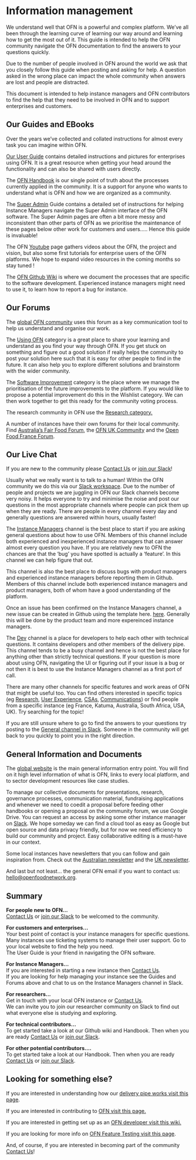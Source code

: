 # Information management

We understand well that OFN is a powerful and complex platform. We’ve all been through the learning curve of learning our way around and learning how to get the most out of it. This guide is intended to help the OFN community navigate the OFN documentation to find the answers to your questions quickly.

Due to the number of people involved in OFN around the world we ask that you closely follow this guide when posting and asking for help. A question asked in the wrong place can impact the whole community when answers are lost and people are distracted.

This document is intended to help instance managers and OFN contributors to find the help that they need to be involved in OFN and to support enterprises and customers.

## Our Guides and EBooks

Over the years we’ve collected and collated instructions for almost every task you can imagine within OFN.

[Our User Guide](https://guide.openfoodnetwork.org/) contains detailed instructions and pictures for enterprises using OFN. It is a great resource when getting your head around the functionality and can also be shared with users directly.

The [OFN Handbook](https://ofn-user-guide.gitbook.io/ofn-handbook/) is our single point of truth about the processes currently applied in the community. It is a support for anyone who wants to understand what is OFN and how we are organized as a community.

The [Super Admin](https://ofn-user-guide.gitbook.io/ofn-super-admin-guide/) Guide contains a detailed set of instructions for helping Instance Managers navigate the Super Admin interface of the OFN software. The Super Admin pages are often a bit more messy and inconsistent than other parts of OFN as we prioritise the maintenance of these pages below other work for customers and users….. Hence this guide is invaluable!

The OFN [Youtube](https://www.youtube.com/channel/UClzHYZku5KNrDHU6tFfoipA/featured) page gathers videos about the OFN, the project and vision, but also some first tutorials for enterprise users of the OFN platforms. We hope to expand video resources in the coming months so stay tuned !

The [OFN Github Wiki](https://github.com/openfoodfoundation/openfoodnetwork/wiki) is where we document the processes that are specific to the software development. Experienced instance managers might need to use it, to learn how to report a bug for instance.

## Our Forums

The [global OFN community](http://community.openfoodnetwork.org) uses this forum as a key communication tool to help us understand and organise our work.

The [Using OFN](https://community.openfoodnetwork.org/c/using-ofn) category is a great place to share your learning and understand as you find your way through OFN. If you get stuck on something and figure out a good solution if really helps the community to post your solution here such that it is easy for other people to find in the future. It can also help you to explore different solutions and brainstorm with the wider community.

The [Software Improvement](https://community.openfoodnetwork.org/c/software-impovement) category is the place where we manage the prioritisation of the future improvements to the platform. If you would like to propose a potential improvement do this in the Wishlist category. We can then work together to get this ready for the community voting process.

The research community in OFN use the [Research category.](https://community.openfoodnetwork.org/c/research)

A number of instances have their own forums for their local community. Find [Australia’s Fair Food Forum](https://fairfoodforum.org.au), the [OFN UK Community](http://community.openfoodnetwork.org.uk) and the [Open Food France Forum](https://forums.openfoodfrance.org/).

## Our Live Chat

If you are new to the community please [Contact Us](https://ofn-user-guide.gitbook.io/ofn-handbook/contact-us) or [join our Slack](https://join.slack.com/t/openfoodnetwork/shared_invite/zt-9sjkjdlu-r02kUMP1zbrTgUhZhYPF~A)!

Usually what we really want is to talk to a human! Within the OFN community we do this via our [Slack workspace](https://join.slack.com/t/openfoodnetwork/shared_invite/zt-9sjkjdlu-r02kUMP1zbrTgUhZhYPF~A). Due to the number of people and projects we are juggling in OFN our Slack channels become very noisy. It helps everyone to try and minimise the noise and post our questions in the most appropriate channels where people can pick them up when they are ready. There are people in every channel every day and generally questions are answered within hours, usually faster!

The [Instance Managers](https://openfoodnetwork.slack.com/messages/CG7NJ966B) channel is the best place to start if you are asking general questions about how to use OFN. Members of this channel include both experienced and inexperienced instance managers that can answer almost every question you have. If you are relatively new to OFN the chances are that the ‘bug’ you have spotted is actually a ‘feature’. In this channel we can help figure that out.

This channel is also the best place to discuss bugs with product managers and experienced instance managers before reporting them in Github. Members of this channel include both experienced instance managers and product managers, both of whom have a good understanding of the platform.

Once an issue has been confirmed on the Instance Managers channel, a new issue can be created in Github using the template here. [here](https://github.com/openfoodfoundation/openfoodnetwork/issues/new). Generally this will be done by the product team and more expereinced instance managers.

The [Dev](https://openfoodnetwork.slack.com/messages/C2GQ45KNU) channel is a place for developers to help each other with technical questions. It contains developers and other members of the delivery pipe. This channel tends to be a busy channel and hence is not the best place for anything other than strictly technical questions. If your question is more about using OFN, navigating the UI or figuring out if your issue is a bug or not then it is best to use the Instance Managers channel as a first port of call.

There are many other channels for specific features and work areas of OFN that might be useful too. You can find others interested in specific topics \(eg [Research](https://openfoodnetwork.slack.com/messages/C9RLAHRF0), [User Experience](https://openfoodnetwork.slack.com/messages/CC5CW0AJW), [CSAs](https://openfoodnetwork.slack.com/messages/C8QG769DZ), [Communications](https://openfoodnetwork.slack.com/messages/C4LJU6M35)\) or find people from a specific instance \(eg France, Katuma, Australia, South Africa, USA, UK\). Try searching for the topic!

If you are still unsure where to go to find the answers to your questions try posting to the [General channel in Slack](https://join.slack.com/t/openfoodnetwork/shared_invite/zt-9sjkjdlu-r02kUMP1zbrTgUhZhYPF~A). Someone in the community will get back to you quickly to point you in the right direction.

## General Information and Documents

The [global website](https://openfoodnetwork.org/) is the main general information entry point. You will find on it high level information of what is OFN, links to every local platform, and to sector development resources like case studies.

To manage our collective documents for presentations, research, governance processes, communication material, fundraising applications and whenever we need to coedit a proposal before feeding other handbooks or opening a proposal on the community forum, we use Google Drive. You can request an access by asking some other instance manager on [Slack](https://join.slack.com/t/openfoodnetwork/shared_invite/zt-9sjkjdlu-r02kUMP1zbrTgUhZhYPF~A). We hope someday we can find a cloud tool as easy as Google but open source and data privacy friendly, but for now we need efficiency to build our community and project. Easy collaborative editing is a must-have in our context.

Some local instances have newsletters that you can follow and gain inspiration from. Check out the [Australian newsletter](https://openfoodnetwork.us13.list-manage.com/subscribe?u=6752bbf142dc0ebe3b69c4473&id=9074f025e3) and the [UK newsletter](https://about.openfoodnetwork.org.uk/sign-up-to-our-newsletter/).

And last but not least… the general OFN email if you want to contact us: [hello@openfoodnetwork.org](mailto:hello@openfoodnetwork.org).

## Summary

**For people new to OFN…**  
[Contact Us](https://ofn-user-guide.gitbook.io/ofn-handbook/contact-us) or [join our Slack](https://join.slack.com/t/openfoodnetwork/shared_invite/zt-9sjkjdlu-r02kUMP1zbrTgUhZhYPF~A) to be welcomed to the community.

**For customers and enterprises...**  
Your best point of contact is your instance managers for specific questions. Many instances use ticketing systems to manage their user support. Go to your local website to find the help you need.  
The User Guide is your friend in navigating the OFN software.

**For Instance Managers...**  
If you are interested in starting a new instance then [Contact Us](https://ofn-user-guide.gitbook.io/ofn-handbook/contact-us).  
If you are looking for help managing your instance see the Guides and Forums above and chat to us on the Instance Managers channel in Slack.

**For researchers...**  
Get in touch with your local OFN instance or [Contact Us](https://ofn-user-guide.gitbook.io/ofn-handbook/contact-us).  
We can invite you to join our researcher community on Slack to find out what everyone else is studying and exploring.

**For technical contributors...**  
To get started take a look at our Github wiki and Handbook. Then when you are ready [Contact Us](https://ofn-user-guide.gitbook.io/ofn-handbook/contact-us) or [join our Slack](https://join.slack.com/t/openfoodnetwork/shared_invite/zt-9sjkjdlu-r02kUMP1zbrTgUhZhYPF~A).

**For other potential contributors….**  
To get started take a look at our Handbook. Then when you are ready [Contact Us](https://ofn-user-guide.gitbook.io/ofn-handbook/contact-us) or [join our Slack](https://join.slack.com/t/openfoodnetwork/shared_invite/enQtMzU2Mjk5MDc2MjA5LTM4ZTAzZjIwNzIxMmU5ODFiNWY1MTU2ZWUyNzQwNjdjNTY0N2VhY2UwOGU4ZmVjNzYyZDU2NjY3NzZkZmQwYjk).

## Looking for something else?

If you are interested in understanding how our [delivery pipe works visit this page](https://ofn-user-guide.gitbook.io/ofn-handbook/working-on-the-ofn-governance/how-do-we-prioritize-new-developments).

If you are interested in contributing to [OFN visit this page.](https://ofn-user-guide.gitbook.io/ofn-handbook/working-on-the-ofn-governance/team-organization/onboarding-process)

If you are interested in getting set up as an [OFN developer visit this wiki.](https://github.com/openfoodfoundation/openfoodnetwork/wiki)

If you are looking for more info on [OFN Feature Testing visit this page](https://github.com/openfoodfoundation/openfoodnetwork/wiki/Feature-Testing-Handbook).

And, of course, if you are interested in becoming part of the community [Contact Us](https://ofn-user-guide.gitbook.io/ofn-handbook/contact-us)!

